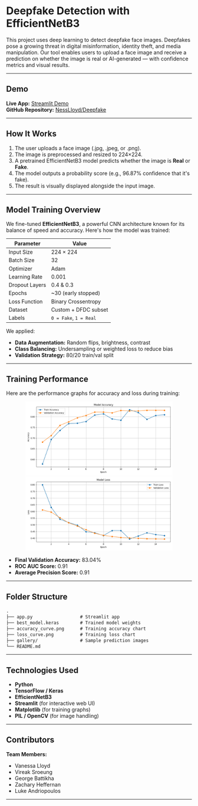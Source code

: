 # Deepfake Detection with EfficientNetB3

This project uses deep learning to detect deepfake face images. Deepfakes pose a growing threat in digital misinformation, identity theft, and media manipulation. Our tool enables users to upload a face image and receive a prediction on whether the image is real or AI-generated — with confidence metrics and visual results.

---

## Demo

**Live App:** [Streamlit Demo](https://fakeface.streamlit.app/)  
**GitHub Repository:** [NessLloyd/Deepfake](https://github.com/NessLloyd/Deepfake)

---

## How It Works

1. The user uploads a face image (.jpg, .jpeg, or .png).
2. The image is preprocessed and resized to 224×224.
3. A pretrained EfficientNetB3 model predicts whether the image is **Real** or **Fake**.
4. The model outputs a probability score (e.g., 96.87% confidence that it's fake).
5. The result is visually displayed alongside the input image.

---

## Model Training Overview

We fine-tuned **EfficientNetB3**, a powerful CNN architecture known for its balance of speed and accuracy. Here's how the model was trained:

| **Parameter**       | **Value**              |
|---------------------|------------------------|
| Input Size          | 224 × 224              |
| Batch Size          | 32                     |
| Optimizer           | Adam                   |
| Learning Rate       | 0.001                  |
| Dropout Layers      | 0.4 & 0.3              |
| Epochs              | ~30 (early stopped)    |
| Loss Function       | Binary Crossentropy    |
| Dataset             | Custom + DFDC subset   |
| Labels              | `0 = Fake`, `1 = Real` |

We applied:
- **Data Augmentation:** Random flips, brightness, contrast
- **Class Balancing:** Undersampling or weighted loss to reduce bias
- **Validation Strategy:** 80/20 train/val split

---

## Training Performance

Here are the performance graphs for accuracy and loss during training:

<p align="center">
  <img src="accuracy_curve.png" alt="Accuracy Curve" width="400"/>
  <img src="loss_curve.png" alt="Loss Curve" width="400"/>
</p>

- **Final Validation Accuracy:** 83.04%  
- **ROC AUC Score:** 0.91  
- **Average Precision Score:** 0.91

---

## Folder Structure

```
.
├── app.py                  # Streamlit app
├── best_model.keras        # Trained model weights
├── accuracy_curve.png      # Training accuracy chart
├── loss_curve.png          # Training loss chart
├── gallery/                # Sample prediction images
└── README.md
```

---

## Technologies Used

- **Python**
- **TensorFlow / Keras**
- **EfficientNetB3**
- **Streamlit** (for interactive web UI)
- **Matplotlib** (for training graphs)
- **PIL / OpenCV** (for image handling)

---

## Contributors

**Team Members:**
- Vanessa Lloyd  
- Vireak Sroeung  
- George Battikha  
- Zachary Heffernan  
- Luke Andriopoulos

---
 
